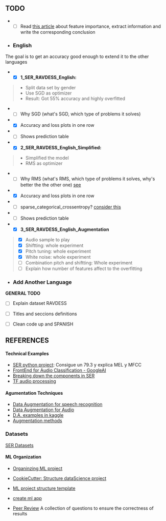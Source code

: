 
## TODO
* -[ ] Read [this article](https://towardsdatascience.com/how-i-understood-what-features-to-consider-while-training-audio-files-eedfb6e9002b) about feature importance, extract information and write the corresponding conclusion 
 
* ### English
The goal is to get an accuracy good enough to extend it to the other languages
* -[x] **1_SER_RAVDESS_English:**
> * Split data set by gender
> * Use SGD as optimizer
> * Result: Got 55% accuracy and highly overfitted
 * -[ ] Why SGD (what's SGD, which type of problems it solves)
 * -[X] Accuracy and loss plots in one row
 * -[ ] Shows prediction table

* -[x] **2_SER_RAVDESS_English_Simplified:**
> * Simplified the model
> * RMS as optimizer
 * -[ ] Why RMS (what's RMS, which type of problems it solves, why's better the the other one) [see](https://towardsdatascience.com/understanding-rmsprop-faster-neural-network-learning-62e116fcf29a)
 * -[x] Accuracy and loss plots in one row
 * -[ ] sparse_categorical_crossentropy? [consider this](https://datascience.stackexchange.com/questions/41921/sparse-categorical-crossentropy-vs-categorical-crossentropy-keras-accuracy)
 * -[ ] Shows prediction table

* -[x] **3_SER_RAVDESS_English_Augmentation**
> * [X] Audio sample to play
> * [X] Shiftting: whole experiment
> * [X] Pitch tuning: whole experiment
> * [X] White noise: whole experiment
> * [ ] Combination pitch and shiftting: Whole experiment
> * [ ] Explain how number of features affect to the overfitting

* ### Add Another Language

**GENERAL TODO**
* [ ] Explain dataset RAVDESS
* [ ] Titles and seccions definitions
* [ ] Clean code up and SPANISH


## REFERENCES
#### Technical Examples
 * [SER python project](https://towardsdatascience.com/building-a-speech-emotion-recognizer-using-python-4c1c7c89d713): Consigue un 79.3 y explica MEL y MFCC
 * [FrontEnd for Audio Classification - GoogleAI](https://ai.googleblog.com/2021/03/leaf-learnable-frontend-for-audio.html?m=1)
 * [Breaking down the components in SER](https://towardsdatascience.com/automatic-speech-recognition-breaking-down-components-of-speech-85d065061517)
 * [TF audio processing](https://www.tensorflow.org/tutorials/audio/simple_audio)

#### Agumentation Techniques
* [Data Augmentation for speech recognition](https://towardsdatascience.com/data-augmentation-for-speech-recognition-e7c607482e78)
* [Data Augmentation for Audio](https://medium.com/@makcedward/data-augmentation-for-audio-76912b01fdf6)
* [D.A. examples in kaggle](https://www.kaggle.com/CVxTz/audio-data-augmentation)
* [Augmentation methods](https://www.kaggle.com/haqishen/augmentation-methods-for-audio)

### Datasets
[SER Datasets](https://github.com/SuperKogito/SER-datasets)

#### ML Organization
* [Organinzing ML project](https://www.jeremyjordan.me/ml-projects-guide/)
* [CookieCutter: Structure dataScience project](https://drivendata.github.io/cookiecutter-data-science/)
* [ML project structure template](https://github.com/ThomasRobertFr/ml-project-structure)
* [create ml app](https://github.com/shreyashankar/create-ml-app)

* [Peer Review](https://www.kdnuggets.com/2020/04/peer-reviewing-data-science-projects.html) A collection of questions to ensure the correctness of results
